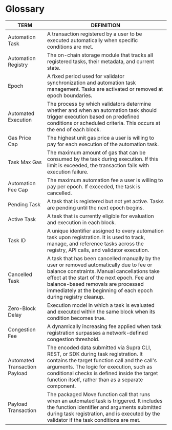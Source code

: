# Glossary

| TERM                          | DEFINITION                                                                                                                                                                                                                                                                                        |
| ----------------------------- | ------------------------------------------------------------------------------------------------------------------------------------------------------------------------------------------------------------------------------------------------------------------------------------------------- |
| Automation Task               | A transaction registered by a user to be executed automatically when specific conditions are met.                                                                                                                                                                                                 |
| Automation Registry           | The on-chain storage module that tracks all registered tasks, their metadata, and current state.                                                                                                                                                                                                  |
| Epoch                         | A fixed period used for validator synchronization and automation task management. Tasks are activated or removed at epoch boundaries.                                                                                                                                                             |
| Automated Execution           | The process by which validators determine whether and when an automation task should trigger execution based on predefined conditions or scheduled criteria. This occurs at the end of each block.                                                                                                |
| Gas Price Cap                 | The highest unit gas price a user is willing to pay for each execution of the automation task.                                                                                                                                                                                                    |
| Task Max Gas                  | The maximum amount of gas that can be consumed by the task during execution. If this limit is exceeded, the transaction fails with execution failure.                                                                                                                                             |
| Automation Fee Cap            | The maximum automation fee a user is willing to pay per epoch. If exceeded, the task is cancelled.                                                                                                                                                                                                |
| Pending Task                  | A task that is registered but not yet active. Tasks are pending until the next epoch begins.                                                                                                                                                                                                      |
| Active Task                   | A task that is currently eligible for evaluation and execution in each block.                                                                                                                                                                                                                     |
| Task ID                       | A unique identifier assigned to every automation task upon registration. It is used to track, manage, and reference tasks across the registry, API calls, and validator execution.                                                                                                               |
| Cancelled Task                | A task that has been cancelled manually by the user or removed automatically due to fee or balance constraints. Manual cancellations take effect at the start of the next epoch. Fee and balance-based removals are processed immediately at the beginning of each epoch during registry cleanup. |
| Zero-Block Delay              | Execution model in which a task is evaluated and executed within the same block when its condition becomes true.                                                                                                                                                                                  |
| Congestion Fee                | A dynamically increasing fee applied when task registration surpasses a network-defined congestion threshold.                                                                                                                                                                                     |
| Automated Transaction Payload | The encoded data submitted via Supra CLI, REST, or SDK during task registration. It contains the target function call and the call's arguments. The logic for execution, such as conditional checks is defined inside the target function itself, rather than as a separate component.                          |
| Payload Transaction           | The packaged Move function call that runs when an automated task is triggered. It includes the function identifier and arguments submitted during task registration, and is executed by the validator if the task conditions are met.                                                             |
